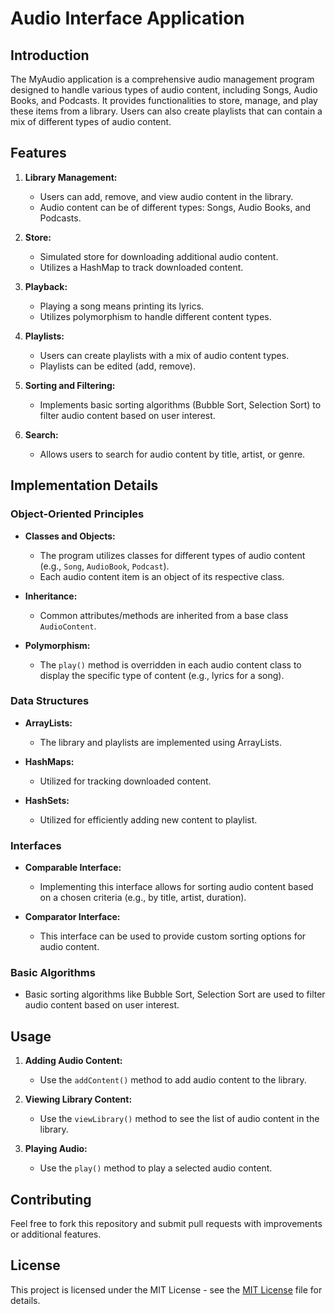 # Audio Interface Application

## Introduction

The MyAudio application is a comprehensive audio management program designed to handle various types of audio content, including Songs, Audio Books, and Podcasts. It provides functionalities to store, manage, and play these items from a library. Users can also create playlists that can contain a mix of different types of audio content.

## Features

1. **Library Management:**
   - Users can add, remove, and view audio content in the library.
   - Audio content can be of different types: Songs, Audio Books, and Podcasts.

2. **Store:**
   - Simulated store for downloading additional audio content.
   - Utilizes a HashMap to track downloaded content.

3. **Playback:**
   - Playing a song means printing its lyrics.
   - Utilizes polymorphism to handle different content types.

4. **Playlists:**
   - Users can create playlists with a mix of audio content types.
   - Playlists can be edited (add, remove).

5. **Sorting and Filtering:**
   - Implements basic sorting algorithms (Bubble Sort, Selection Sort) to filter audio content based on user interest.

6. **Search:**
   - Allows users to search for audio content by title, artist, or genre.

## Implementation Details

### Object-Oriented Principles

- **Classes and Objects:**
  - The program utilizes classes for different types of audio content (e.g., `Song`, `AudioBook`, `Podcast`).
  - Each audio content item is an object of its respective class.

- **Inheritance:**
  - Common attributes/methods are inherited from a base class `AudioContent`.

- **Polymorphism:**
  - The `play()` method is overridden in each audio content class to display the specific type of content (e.g., lyrics for a song).

### Data Structures

- **ArrayLists:**
  - The library and playlists are implemented using ArrayLists.

- **HashMaps:**
  - Utilized for tracking downloaded content.
 
- **HashSets:**
  - Utilized for efficiently adding new content to playlist. 

### Interfaces

- **Comparable Interface:**
  - Implementing this interface allows for sorting audio content based on a chosen criteria (e.g., by title, artist, duration).

- **Comparator Interface:**
  - This interface can be used to provide custom sorting options for audio content.

### Basic Algorithms

- Basic sorting algorithms like Bubble Sort, Selection Sort are used to filter audio content based on user interest.

## Usage

1. **Adding Audio Content:**
   - Use the `addContent()` method to add audio content to the library.

2. **Viewing Library Content:**
   - Use the `viewLibrary()` method to see the list of audio content in the library.

3. **Playing Audio:**
   - Use the `play()` method to play a selected audio content.


## Contributing

Feel free to fork this repository and submit pull requests with improvements or additional features.

## License

This project is licensed under the MIT License - see the [MIT License](LICENSE.txt) file for details.
